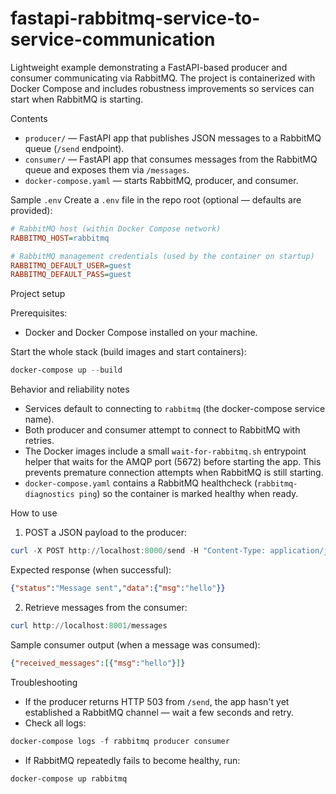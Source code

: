# fastapi-rabbitmq-service-to-service-communication

Lightweight example demonstrating a FastAPI-based producer and consumer communicating via RabbitMQ. The project is containerized with Docker Compose and includes robustness improvements so services can start when RabbitMQ is starting.

Contents
- `producer/` — FastAPI app that publishes JSON messages to a RabbitMQ queue (`/send` endpoint).
- `consumer/` — FastAPI app that consumes messages from the RabbitMQ queue and exposes them via `/messages`.
- `docker-compose.yaml` — starts RabbitMQ, producer, and consumer.

Sample `.env`
Create a `.env` file in the repo root (optional — defaults are provided):

```ini
# RabbitMQ host (within Docker Compose network)
RABBITMQ_HOST=rabbitmq

# RabbitMQ management credentials (used by the container on startup)
RABBITMQ_DEFAULT_USER=guest
RABBITMQ_DEFAULT_PASS=guest
```

Project setup

Prerequisites:
- Docker and Docker Compose installed on your machine.

Start the whole stack (build images and start containers):

```powershell
docker-compose up --build
```

Behavior and reliability notes
- Services default to connecting to `rabbitmq` (the docker-compose service name).
- Both producer and consumer attempt to connect to RabbitMQ with retries.
- The Docker images include a small `wait-for-rabbitmq.sh` entrypoint helper that waits for the AMQP port (5672) before starting the app. This prevents premature connection attempts when RabbitMQ is still starting.
- `docker-compose.yaml` contains a RabbitMQ healthcheck (`rabbitmq-diagnostics ping`) so the container is marked healthy when ready.

How to use

1. POST a JSON payload to the producer:

```powershell
curl -X POST http://localhost:8000/send -H "Content-Type: application/json" -d '{"msg":"hello"}'
```

Expected response (when successful):

```json
{"status":"Message sent","data":{"msg":"hello"}}
```

2. Retrieve messages from the consumer:

```powershell
curl http://localhost:8001/messages
```

Sample consumer output (when a message was consumed):

```json
{"received_messages":[{"msg":"hello"}]}
```

Troubleshooting
- If the producer returns HTTP 503 from `/send`, the app hasn't yet established a RabbitMQ channel — wait a few seconds and retry.
- Check all logs:

```powershell
docker-compose logs -f rabbitmq producer consumer
```

- If RabbitMQ repeatedly fails to become healthy, run:

```powershell
docker-compose up rabbitmq
```

